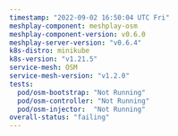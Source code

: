 ```yaml
---
timestamp: "2022-09-02 16:50:04 UTC Fri"
meshplay-component: meshplay-osm
meshplay-component-version: v0.6.0
meshplay-server-version: "v0.6.4"
k8s-distro: minikube
k8s-version: "v1.21.5"
service-mesh: OSM
service-mesh-version: "v1.2.0"
tests:
  pod/osm-bootstrap: "Not Running"
  pod/osm-controller: "Not Running"
  pod/osm-injector:  "Not Running"
overall-status: "failing"
---
```

